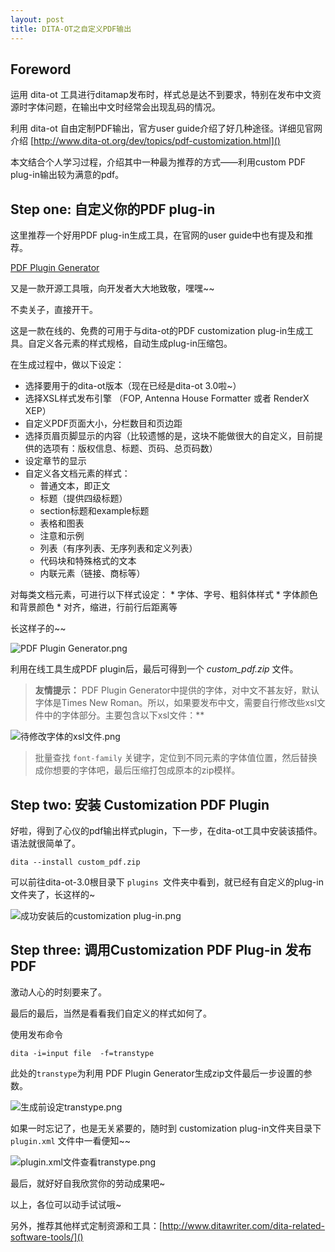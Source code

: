 ```yaml
---
layout: post
title: DITA-OT之自定义PDF输出
---
```


## Foreword

运用 dita-ot 工具进行ditamap发布时，样式总是达不到要求，特别在发布中文资源时字体问题，在输出中文时经常会出现乱码的情况。

利用 dita-ot  自由定制PDF输出，官方user guide介绍了好几种途径。详细见官网介绍
 [http://www.dita-ot.org/dev/topics/pdf-customization.html]()

本文结合个人学习过程，介绍其中一种最为推荐的方式——利用custom PDF plug-in输出较为满意的pdf。

## Step one: 自定义你的PDF plug-in

这里推荐一个好用PDF plug-in生成工具，在官网的user guide中也有提及和推荐。

[PDF Plugin Generator](http://dita-generator.elovirta.com/) 

又是一款开源工具哦，向开发者大大地致敬，嘿嘿~~

不卖关子，直接开干。

这是一款在线的、免费的可用于与dita-ot的PDF customization plug-in生成工具。自定义各元素的样式规格，自动生成plug-in压缩包。

在生成过程中，做以下设定：

*   选择要用于的dita-ot版本（现在已经是dita-ot 3.0啦~）
*   选择XSL样式发布引擎 （FOP, Antenna House Formatter 或者 RenderX XEP）
*   自定义PDF页面大小，分栏数目和页边距
*   选择页眉页脚显示的内容（比较遗憾的是，这块不能做很大的自定义，目前提供的选项有：版权信息、标题、页码、总页码数）
*   设定章节的显示
*   自定义各文档元素的样式：
    *  普通文本，即正文
    *   标题（提供四级标题）
    *   section标题和example标题
    *   表格和图表
    *  注意和示例
    *  列表（有序列表、无序列表和定义列表） 
    *   代码块和特殊格式的文本
    *   内联元素（链接、商标等）

   对每类文档元素，可进行以下样式设定：
    *  字体、字号、粗斜体样式 
    *   字体颜色和背景颜色
    *   对齐，缩进，行前行后距离等

长这样子的~~

![PDF Plugin Generator.png](https://upload-images.jianshu.io/upload_images/7998833-d7e7cf2a43b4fce4.png?imageMogr2/auto-orient/strip%7CimageView2/2/w/1240)

利用在线工具生成PDF plugin后，最后可得到一个 *custom_pdf.zip* 文件。

> **友情提示：** PDF Plugin Generator中提供的字体，对中文不甚友好，默认字体是Times New Roman。所以，如果要发布中文，需要自行修改些xsl文件中的字体部分。主要包含以下xsl文件：**

![待修改字体的xsl文件.png](http://upload-images.jianshu.io/upload_images/7998833-cd84419a3a8408c0.png?imageMogr2/auto-orient/strip%7CimageView2/2/w/1240)

> 批量查找 `font-family` 关键字，定位到不同元素的字体值位置，然后替换成你想要的字体吧，最后压缩打包成原本的zip模样。


## Step two: 安装 Customization PDF Plugin

好啦，得到了心仪的pdf输出样式plugin，下一步，在dita-ot工具中安装该插件。
语法就很简单了。

```
dita --install custom_pdf.zip

```

可以前往dita-ot-3.0根目录下 `plugins `文件夹中看到，就已经有自定义的plug-in文件夹了，长这样的~

![成功安装后的customization plug-in.png](http://upload-images.jianshu.io/upload_images/7998833-5414066f7cd4de4d.png?imageMogr2/auto-orient/strip%7CimageView2/2/w/1240)

## Step three: 调用Customization PDF Plug-in 发布PDF

激动人心的时刻要来了。

最后的最后，当然是看看我们自定义的样式如何了。

使用发布命令

```
dita -i=input file  -f=transtype

```

此处的`transtype`为利用 PDF Plugin Generator生成zip文件最后一步设置的参数。

![生成前设定transtype.png](http://upload-images.jianshu.io/upload_images/7998833-c6e2618f4a58600e.png?imageMogr2/auto-orient/strip%7CimageView2/2/w/1240)

如果一时忘记了，也是无关紧要的，随时到 customization plug-in文件夹目录下`plugin.xml` 文件中一看便知~~

![plugin.xml文件查看transtype.png](http://upload-images.jianshu.io/upload_images/7998833-83921fdf5518c901.png?imageMogr2/auto-orient/strip%7CimageView2/2/w/1240)

最后，就好好自我欣赏你的劳动成果吧~

以上，各位可以动手试试哦~

另外，推荐其他样式定制资源和工具：[http://www.ditawriter.com/dita-related-software-tools/]()

